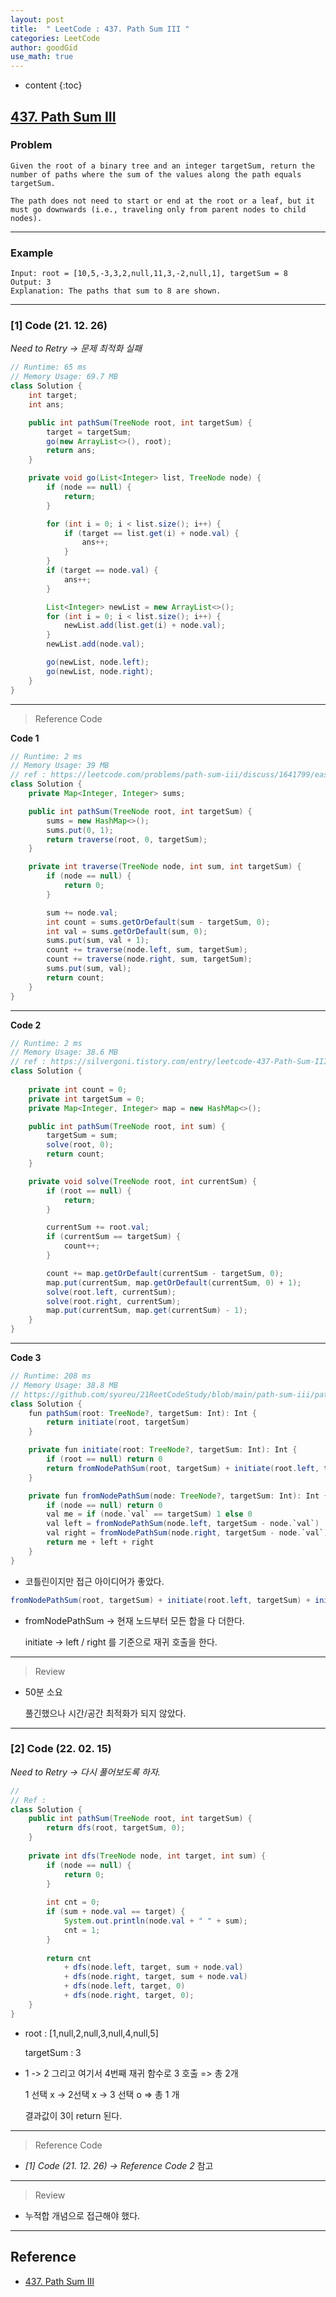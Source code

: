 ```yaml
---
layout: post
title:  " LeetCode : 437. Path Sum III "
categories: LeetCode
author: goodGid
use_math: true
---
```

* content
{:toc}

## [437. Path Sum III](https://leetcode.com/problems/path-sum-iii/)

### Problem

```
Given the root of a binary tree and an integer targetSum, return the number of paths where the sum of the values along the path equals targetSum.

The path does not need to start or end at the root or a leaf, but it must go downwards (i.e., traveling only from parent nodes to child nodes).
```


---

### Example

```
Input: root = [10,5,-3,3,2,null,11,3,-2,null,1], targetSum = 8
Output: 3
Explanation: The paths that sum to 8 are shown.
```

---

### [1] Code (21. 12. 26)

*Need to Retry -> 문제 최적화 실패*

``` java
// Runtime: 65 ms
// Memory Usage: 69.7 MB
class Solution {
    int target;
    int ans;

    public int pathSum(TreeNode root, int targetSum) {
        target = targetSum;
        go(new ArrayList<>(), root);
        return ans;
    }

    private void go(List<Integer> list, TreeNode node) {
        if (node == null) {
            return;
        }

        for (int i = 0; i < list.size(); i++) {
            if (target == list.get(i) + node.val) {
                ans++;
            }
        }
        if (target == node.val) {
            ans++;
        }

        List<Integer> newList = new ArrayList<>();
        for (int i = 0; i < list.size(); i++) {
            newList.add(list.get(i) + node.val);
        }
        newList.add(node.val);

        go(newList, node.left);
        go(newList, node.right);
    }
}
```

---

> Reference Code

**Code 1**

``` java
// Runtime: 2 ms
// Memory Usage: 39 MB
// ref : https://leetcode.com/problems/path-sum-iii/discuss/1641799/easy-java-solution-faster-than-100
class Solution {
    private Map<Integer, Integer> sums;

    public int pathSum(TreeNode root, int targetSum) {
        sums = new HashMap<>();
        sums.put(0, 1);
        return traverse(root, 0, targetSum);
    }

    private int traverse(TreeNode node, int sum, int targetSum) {
        if (node == null) {
            return 0;
        }

        sum += node.val;
        int count = sums.getOrDefault(sum - targetSum, 0);
        int val = sums.getOrDefault(sum, 0);
        sums.put(sum, val + 1);
        count += traverse(node.left, sum, targetSum);
        count += traverse(node.right, sum, targetSum);
        sums.put(sum, val);
        return count;
    }
}
```

---

**Code 2**

``` java
// Runtime: 2 ms
// Memory Usage: 38.6 MB
// ref : https://silvergoni.tistory.com/entry/leetcode-437-Path-Sum-III
class Solution {
    
    private int count = 0;
    private int targetSum = 0;
    private Map<Integer, Integer> map = new HashMap<>();

    public int pathSum(TreeNode root, int sum) {
        targetSum = sum;
        solve(root, 0);
        return count;
    }

    private void solve(TreeNode root, int currentSum) {
        if (root == null) {
            return;
        }

        currentSum += root.val;
        if (currentSum == targetSum) {
            count++;
        }

        count += map.getOrDefault(currentSum - targetSum, 0);
        map.put(currentSum, map.getOrDefault(currentSum, 0) + 1);
        solve(root.left, currentSum);
        solve(root.right, currentSum);
        map.put(currentSum, map.get(currentSum) - 1);
    }
}
```

---

**Code 3**

``` java
// Runtime: 208 ms
// Memory Usage: 38.8 MB
// https://github.com/syureu/21ReetCodeStudy/blob/main/path-sum-iii/path-sum-iii.kt
class Solution {
    fun pathSum(root: TreeNode?, targetSum: Int): Int {
        return initiate(root, targetSum)
    }

    private fun initiate(root: TreeNode?, targetSum: Int): Int {
        if (root == null) return 0
        return fromNodePathSum(root, targetSum) + initiate(root.left, targetSum) + initiate(root.right, targetSum)
    }

    private fun fromNodePathSum(node: TreeNode?, targetSum: Int): Int {
        if (node == null) return 0
        val me = if (node.`val` == targetSum) 1 else 0
        val left = fromNodePathSum(node.left, targetSum - node.`val`)
        val right = fromNodePathSum(node.right, targetSum - node.`val`)
        return me + left + right
    }
}
```

* 코틀린이지만 접근 아이디어가 좋았다.

``` java
fromNodePathSum(root, targetSum) + initiate(root.left, targetSum) + initiate(root.right, targetSum)
```

* fromNodePathSum -> 현재 노드부터 모든 합을 다 더한다.

  initiate -> left / right 를 기준으로 재귀 호출을 한다.

---

> Review

* 50분 소요 

  풀긴했으나 시간/공간 최적화가 되지 않았다.

--- 

### [2] Code (22. 02. 15)

*Need to Retry -> 다시 풀어보도록 하자.*

``` java
// 
// Ref : 
class Solution {
    public int pathSum(TreeNode root, int targetSum) {
        return dfs(root, targetSum, 0);
    }
    
    private int dfs(TreeNode node, int target, int sum) {
        if (node == null) {
            return 0;
        }
        
        int cnt = 0;
        if (sum + node.val == target) {
            System.out.println(node.val + " " + sum);
            cnt = 1;
        }
        
        return cnt 
            + dfs(node.left, target, sum + node.val) 
            + dfs(node.right, target, sum + node.val)
            + dfs(node.left, target, 0)
            + dfs(node.right, target, 0);
    }
}
```

* root : [1,null,2,null,3,null,4,null,5]

  targetSum : 3

* 1 -> 2 그리고 여기서 4번째 재귀 함수로 3 호출 => 총 2개

  1 선택 x -> 2선택 x -> 3 선택 o => 총 1 개

  결과값이 3이 return 된다.

---

> Reference Code

* *[1] Code (21. 12. 26) -> Reference Code 2* 참고

---

> Review

* 누적합 개념으로 접근해야 했다.

---

## Reference

* [437. Path Sum III](https://leetcode.com/problems/path-sum-iii/)
